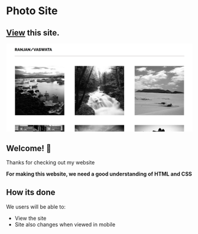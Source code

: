 # Photo Site

## [View](https://vaswata-2-todo-list-6463c2.netlify.app/) this site.

![Design preview for the Photo Site](./images/live-screenshot.png)

## Welcome! 👋

Thanks for checking out my website

**For making this website, we need a good understanding of HTML and CSS**

## How its done

We users will be able to:

- View the site
- Site also changes when viewed in mobile
